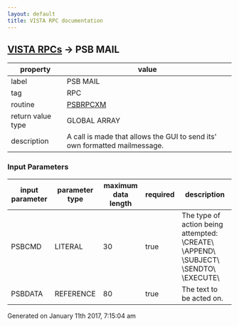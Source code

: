 ```yaml
---
layout: default
title: VISTA RPC documentation
---
```




## [VISTA RPCs](TableOfContent.md) &#8594; PSB MAIL 

 property | value 
--- | --- 
 label | PSB MAIL
 tag | RPC
 routine | [PSBRPCXM](http://code.osehra.org/dox/Routine_PSBRPCXM_source.html)
 return value type | GLOBAL ARRAY
 description | A call is made that allows the GUI to send its' own formatted mailmessage.

### Input Parameters

| input parameter | parameter type | maximum data length | required | description | 
| --- | --- | --- | --- | --- | 
| PSBCMD | LITERAL | 30 | true | The type of action being attempted:        \CREATE\        \APPEND\        \SUBJECT\        \SENDTO\        \EXECUTE\ | 
| PSBDATA | REFERENCE | 80 | true | The text to be acted on. | 




 Generated on January 11th 2017, 7:15:04 am